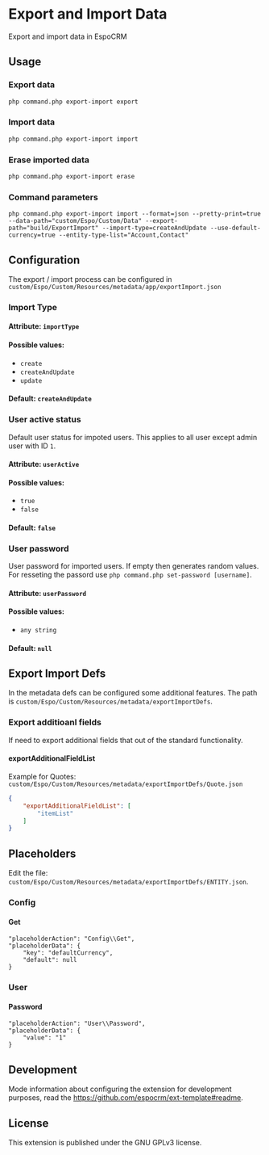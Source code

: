 # Export and Import Data

Export and import data in EspoCRM

## Usage

### Export data

```bash
php command.php export-import export
```

### Import data

```bash
php command.php export-import import
```

### Erase imported data

```bash
php command.php export-import erase
```

### Command parameters

```
php command.php export-import import --format=json --pretty-print=true --data-path="custom/Espo/Custom/Data" --export-path="build/ExportImport" --import-type=createAndUpdate --use-default-currency=true --entity-type-list="Account,Contact"
```

## Configuration

The export / import process can be configured in `custom/Espo/Custom/Resources/metadata/app/exportImport.json`

### Import Type

#### Attribute: `importType`

#### Possible values:

- `create`
- `createAndUpdate`
- `update`

#### Default: `createAndUpdate`

### User active status

Default user status for impoted users. This applies to all user except admin user with ID `1`.

#### Attribute: `userActive`

#### Possible values:
- `true`
- `false`

#### Default: `false`

### User password

User password for imported users.
If empty then generates random values. For resseting the passord use `php command.php set-password [username]`.

#### Attribute: `userPassword`

#### Possible values:
- `any string`

#### Default: `null`

## Export Import Defs

In the metadata defs can be configured some additional features. The path is `custom/Espo/Custom/Resources/metadata/exportImportDefs`.

### Export additioanl fields

If need to export additional fields that out of the standard functionality.

#### exportAdditionalFieldList

Example for Quotes: `custom/Espo/Custom/Resources/metadata/exportImportDefs/Quote.json`

```json
{
    "exportAdditionalFieldList": [
        "itemList"
    ]
}
```

## Placeholders

Edit the file: `custom/Espo/Custom/Resources/metadata/exportImportDefs/ENTITY.json`.

### Config

#### Get

```
"placeholderAction": "Config\\Get",
"placeholderData": {
    "key": "defaultCurrency",
    "default": null
}
```

### User

#### Password

```
"placeholderAction": "User\\Password",
"placeholderData": {
    "value": "1"
}
```

## Development

Mode information about configuring the extension for development purposes, read the https://github.com/espocrm/ext-template#readme.

## License

This extension is published under the GNU GPLv3 license.
